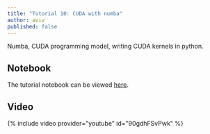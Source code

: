 ```yaml
---
title: "Tutorial 10: CUDA with numba"
author: aviv
published: false
---
```


Numba, CUDA programming model, writing CUDA kernels in python.

## Notebook

The tutorial notebook can be viewed [here](https://nbviewer.jupyter.org/github/vistalab-technion/cs236605-tutorials/blob/master/tutorial10/tutorial10-cuda.ipynb).

## Video

{% include video provider="youtube" id="90gdhFSvPwk" %}


